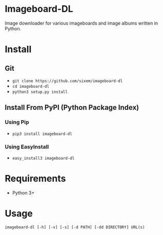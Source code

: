 # Imageboard-DL
Image downloader for various imageboards and image albums written in Python. 

# Install
## Git
+ `git clone https://github.com/sixem/imageboard-dl`
+ `cd imageboard-dl`
+ `python3 setup.py install`

## Install From PyPI (Python Package Index)
### Using Pip
+ `pip3 install imageboard-dl`
### Using EasyInstall
+ `easy_install3 imageboard-dl`

# Requirements
+ Python 3+

# Usage
`imageboard-dl [-h] [-v] [-s] [-d PATH] [-dd DIRECTORY] URL(s)`
